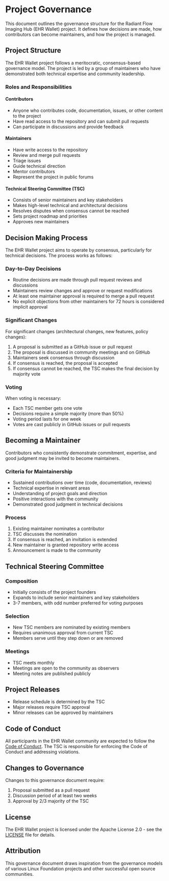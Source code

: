 # Project Governance

This document outlines the governance structure for the Radiant Flow Imaging Hub (EHR Wallet) project. It defines how decisions are made, how contributors can become maintainers, and how the project is managed.

## Project Structure

The EHR Wallet project follows a meritocratic, consensus-based governance model. The project is led by a group of maintainers who have demonstrated both technical expertise and community leadership.

### Roles and Responsibilities

#### Contributors
- Anyone who contributes code, documentation, issues, or other content to the project
- Have read access to the repository and can submit pull requests
- Can participate in discussions and provide feedback

#### Maintainers
- Have write access to the repository
- Review and merge pull requests
- Triage issues
- Guide technical direction
- Mentor contributors
- Represent the project in public forums

#### Technical Steering Committee (TSC)
- Consists of senior maintainers and key stakeholders
- Makes high-level technical and architectural decisions
- Resolves disputes when consensus cannot be reached
- Sets project roadmap and priorities
- Approves new maintainers

## Decision Making Process

The EHR Wallet project aims to operate by consensus, particularly for technical decisions. The process works as follows:

### Day-to-Day Decisions
- Routine decisions are made through pull request reviews and discussions
- Maintainers review changes and approve or request modifications
- At least one maintainer approval is required to merge a pull request
- No explicit objections from other maintainers for 72 hours is considered implicit approval

### Significant Changes
For significant changes (architectural changes, new features, policy changes):
1. A proposal is submitted as a GitHub issue or pull request
2. The proposal is discussed in community meetings and on GitHub
3. Maintainers seek consensus through discussion
4. If consensus is reached, the proposal is accepted
5. If consensus cannot be reached, the TSC makes the final decision by majority vote

### Voting
When voting is necessary:
- Each TSC member gets one vote
- Decisions require a simple majority (more than 50%)
- Voting period lasts for one week
- Votes are cast publicly in GitHub issues or pull requests

## Becoming a Maintainer

Contributors who consistently demonstrate commitment, expertise, and good judgment may be invited to become maintainers.

### Criteria for Maintainership
- Sustained contributions over time (code, documentation, reviews)
- Technical expertise in relevant areas
- Understanding of project goals and direction
- Positive interactions with the community
- Demonstrated good judgment in technical decisions

### Process
1. Existing maintainer nominates a contributor
2. TSC discusses the nomination
3. If consensus is reached, an invitation is extended
4. New maintainer is granted repository write access
5. Announcement is made to the community

## Technical Steering Committee

### Composition
- Initially consists of the project founders
- Expands to include senior maintainers and key stakeholders
- 3-7 members, with odd number preferred for voting purposes

### Selection
- New TSC members are nominated by existing members
- Requires unanimous approval from current TSC
- Members serve until they step down or are removed

### Meetings
- TSC meets monthly
- Meetings are open to the community as observers
- Meeting notes are published publicly

## Project Releases

- Release schedule is determined by the TSC
- Major releases require TSC approval
- Minor releases can be approved by maintainers

## Code of Conduct

All participants in the EHR Wallet community are expected to follow the [Code of Conduct](CODE_OF_CONDUCT.md). The TSC is responsible for enforcing the Code of Conduct and addressing violations.

## Changes to Governance

Changes to this governance document require:
1. Proposal submitted as a pull request
2. Discussion period of at least two weeks
3. Approval by 2/3 majority of the TSC

## License

The EHR Wallet project is licensed under the Apache License 2.0 - see the [LICENSE](LICENSE) file for details.

## Attribution

This governance document draws inspiration from the governance models of various Linux Foundation projects and other successful open source communities.
